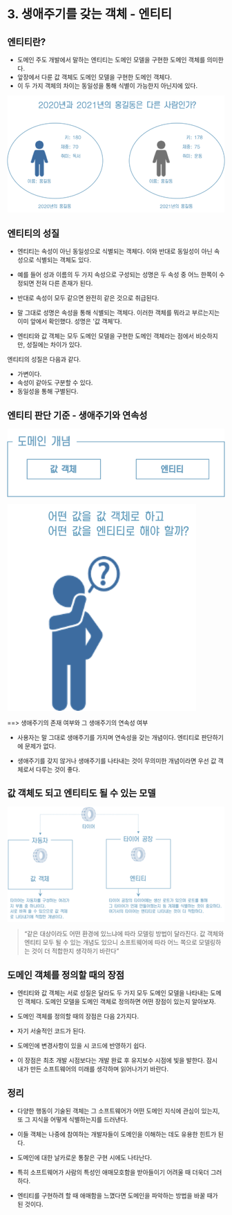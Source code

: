 # 3. 생애주기를 갖는 객체 - 엔티티

## **엔티티란**?

* 도메인 주도 개발에서 말하는 엔티티는 도메인 모델을 구현한 도메인 객체를 의미한다.
* 앞장에서 다룬 값 객체도 도메인 모델을 구현한 도메인 객체다. 
* 이 두 가지 객체의 차이는 동일성을 통해 식별이 가능한지 아닌지에 있다.



![image-20221225121640767](images/image-20221225121640767.png)



## **엔티티의** **성질**

* 엔티티는 속성이 아닌 동일성으로 식별되는 객체다. 이와 반대로 동일성이 아닌 속성으로 식별되는 객체도 있다.

* 예를 들어 성과 이름의 두 가지 속성으로 구성되는 성명은 두 속성 중 어느 한쪽이 수정되면 전혀 다른 존재가 된다. 

* 반대로 속성이 모두 같으면 완전히 같은 것으로 취급된다. 

* 말 그대로 성명은 속성을 통해 식별되는 객체다. 이러한 객체를 뭐라고 부르는지는 이미 앞에서 확인했다. 성명은 '값 객체’다.

* 엔티티와 값 객체는 모두 도메인 모델을 구현한 도메인 객체라는 점에서 비슷하지만, 성질에는 차이가 있다.



엔티티의 성질은 다음과 같다.

* 가변이다.
* 속성이 같아도 구분할 수 있다.
* 동일성을 통해 구별된다.



## **엔티티** **판단 기준** **-** **생애주기와 연속성**

![image-20221225121745636](images/image-20221225121745636.png)



![image-20221225121757112](images/image-20221225121757112.png)



==> 생애주기의 존재 여부와 그 생애주기의 연속성 여부

* 사용자는 말 그대로 생애주기를 가지며 연속성을 갖는 개념이다. 엔티티로 판단하기에 문제가 없다.

* 생애주기를 갖지 않거나 생애주기를 나타내는 것이 무의미한 개념이라면 우선 값 객체로서 다루는 것이 좋다. 



## **값 객체도 되고** **엔티티도** **될 수 있는 모델**

![image-20221225121846450](images/image-20221225121846450.png)



>  “같은 대상이라도 어떤 환경에 있느냐에 따라 모델링 방법이 달라진다. 값 객체와 엔티티 모두 될 수 있는 개념도 있으니 소프트웨어에 따라 어느 쪽으로 모델링하는 것이 더 적합한지 생각하기 바란다”



## **도메인 객체를 정의할 때의 장점**

* 엔티티와 값 객체는 서로 성질은 달라도 두 가지 모두 도메인 모델을 나타내는 도메인 객체다. 도메인 모델을 도메인 객체로 정의하면 어떤 장점이 있는지 알아보자.

* 도메인 객체를 정의할 때의 장점은 다음 2가지다.

* 자기 서술적인 코드가 된다.

* 도메인에 변경사항이 있을 시 코드에 반영하기 쉽다.

* 이 장점은 최초 개발 시점보다는 개발 완료 후 유지보수 시점에 빛을 발한다. 잠시 내가 만든 소프트웨어의 미래를 생각하며 읽어나가기 바란다.



## 정리

* 다양한 행동이 기술된 객체는 그 소프트웨어가 어떤 도메인 지식에 관심이 있는지, 또 그 지식을 어떻게 식별하는지를 드러낸다.

* 이들 객체는 나중에 참여하는 개발자들이 도메인을 이해하는 데도 유용한 힌트가 된다.

* 도메인에 대한 날카로운 통찰은 구현 시에도 나타난다. 

* 특히 소프트웨어가 사람의 특성인 애매모호함을 받아들이기 어려울 때 더욱더 그러하다. 

* 엔티티를 구현하려 할 때 애매함을 느꼈다면 도메인을 파악하는 방법을 바꿀 때가 된 것이다.